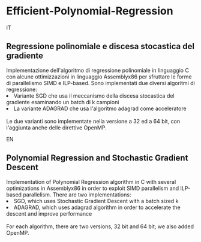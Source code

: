 # Efficient-Polynomial-Regression
IT
<h2> Regressione polinomiale e discesa stocastica del gradiente </h2>
<head>
<p1> Implementazione dell'algoritmo di regressione 
polinomiale in linguaggio C con alcune ottimizzazioni in linguaggio Assemblyx86 per sfruttare le forme di parallelismo SIMD e ILP-based. Sono implementati
due diversi algoritmi di regressione:  </p1>
<li>
Variante SGD che usa il meccanismo della discesa stocastica del gradiente esaminando un batch di k campioni
</li>
<li>
La variante ADAGRAD che usa l'algoritmo adagrad come acceleratore
</li>
<br>
<p1>
Le due varianti sono implementate nella versione a 32 ed a 64 bit, con l'aggiunta anche delle direttive OpenMP.
</p1>

EN
<h2> Polynomial Regression and Stochastic Gradient Descent </h2>
<head>
<p1> Implementation of Polynomial Regression algorithm in C with several optimizations in Assemblyx86 in order to exploit SIMD parallelism and ILP-based parallelism.
There are two implementations: </p1>
<li>
SGD, which uses Stochastic Gradient Descent with a batch sized k
</li>
<li>
ADAGRAD, which uses adagrad algorithm in order to accelerate the descent and improve performance
</li>
<br>
<p1>
For each algorithm, there are two versions, 32 bit and 64 bit; we also added OpenMP.
</p1>
